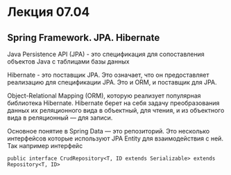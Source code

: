 # Лекция 07.04
## Spring Framework. JPA. Hibernate

Java Persistence API (JPA) - это спецификация для сопоставления объектов 
Java с таблицами базы данных

Hibernate - это поставщик JPA. Это означает, что он предоставляет 
реализацию для спецификации JPA. Это и ORM, и поставщик для JPA.

Object-Relational Mapping (ORM), которую реализует популярная 
библиотека Hibernate. Hibernate берет на себя задачу преобразования 
данных их реляционного вида в объектный, для чтения, и из объектного 
вида в реляционный — для записи. 

Основное понятие в Spring Data — это репозиторий. Это несколько 
интерфейсов которые используют JPA Entity для взаимодействия с ней. 
Так например интерфейс

`public interface CrudRepository<T, ID extends Serializable> extends Repository<T, ID>
`
